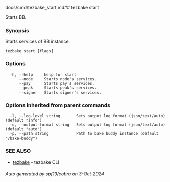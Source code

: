 docs/cmd/tezbake_start.md## tezbake start

Starts BB.

### Synopsis

Starts services of BB instance.

```
tezbake start [flags]
```

### Options

```
  -h, --help     help for start
      --node     Starts node's services.
      --pay      Starts pay's services.
      --peak     Starts peak's services.
      --signer   Starts signer's services.
```

### Options inherited from parent commands

```
  -l, --log-level string       Sets output log format (json/text/auto) (default "info")
  -o, --output-format string   Sets output log format (json/text/auto) (default "auto")
  -p, --path string            Path to bake buddy instance (default "/bake-buddy")
```

### SEE ALSO

* [tezbake](/tezbake/reference/cmd/tezbake)	 - tezbake CLI

###### Auto generated by spf13/cobra on 3-Oct-2024
